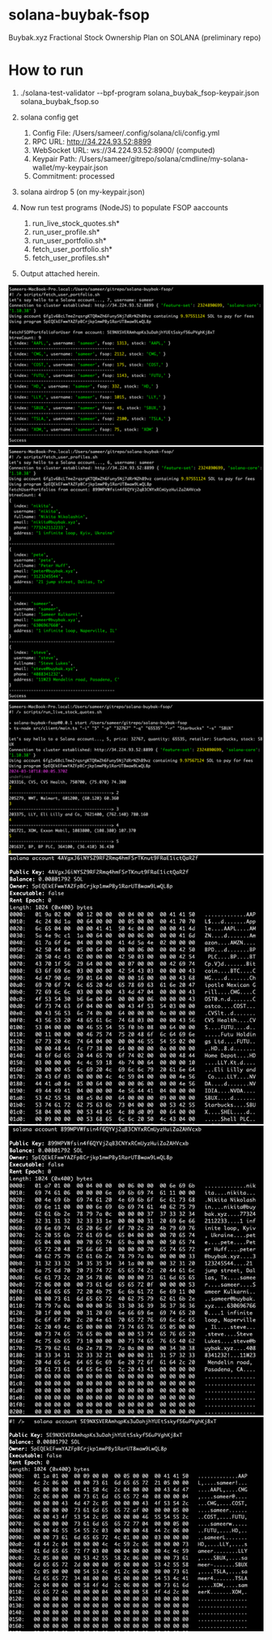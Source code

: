 # solana-buybak-fsop
Buybak.xyz Fractional Stock Ownership Plan on SOLANA (preliminary repo)

# How to run
1. ./solana-test-validator --bpf-program solana_buybak_fsop-keypair.json solana_buybak_fsop.so
2. solana config get
    1. Config File: /Users/sameer/.config/solana/cli/config.yml
    2. RPC URL: http://34.224.93.52:8899
    3. WebSocket URL: ws://34.224.93.52:8900/ (computed)
    4. Keypair Path: /Users/sameer/gitrepo/solana/cmdline/my-solana-wallet/my-keypair.json
    5. Commitment: processed
6. solana airdrop 5 (on my-keypair.json)
7. Now run test programs (NodeJS) to populate FSOP aaccounts
    1. run_live_stock_quotes.sh*
    2. run_user_profile.sh*
    3. run_user_portfolio.sh*
    4. fetch_user_portfolio.sh*
    5. fetch_user_profiles.sh*

8. Output attached herein.

![Screenshot](screenshot1.png)
![Screenshot](screenshot2.png)
![Screenshot](screenshot3.png)
![Screenshot](screenshot4.png)
![Screenshot](screenshot5.png)
![Screenshot](screenshot6.png)
